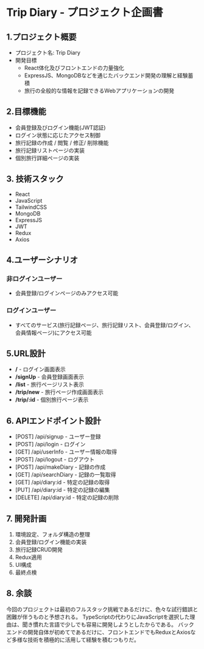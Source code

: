 # Trip Diary - プロジェクト企画書

## 1.プロジェクト概要

- プロジェクト名: Trip Diary
- 開発目標
    - React体化及びフロントエンドの力量強化
    - ExpressJS、MongoDBなどを通じたバックエンド開発の理解と経験蓄積
    - 旅行の全般的な情報を記録できるWebアプリケーションの開発

## 2.目標機能

- 会員登録及びログイン機能(JWT認証)
- ログイン状態に応じたアクセス制御
- 旅行記録の作成 / 閲覧 / 修正/ 削除機能
- 旅行記録リストページの実装
- 個別旅行詳細ページの実装

## 3. 技術スタック

- React
- JavaScript
- TailwindCSS
- MongoDB
- ExpressJS
- JWT
- Redux
- Axios

## 4.ユーザーシナリオ

### 非ログインユーザー

- 会員登録/ログインページのみアクセス可能

### ログインユーザー

- すべてのサービス(旅行記録ページ、旅行記録リスト、会員登録/ログイン、会員情報ページ)にアクセス可能

## 5.URL設計

- **/** - ログイン画面表示
- **/signUp** - 会員登録画面表示
- **/list** - 旅行ページリスト表示
- **/trip/new** - 旅行ページ作成画面表示
- **/trip/:id** - 個別旅行ページ表示

## 6. APIエンドポイント設計

- [POST] /api/signup - ユーザー登録
- [POST] /api/login - ログイン
- [GET] /api/userInfo - ユーザー情報の取得
- [POST] /api/logout - ログアウト
- [POST] /api/makeDiary - 記録の作成
- [GET] /api/searchDiary - 記録の一覧取得
- [GET] /api/diary:id - 特定の記録の取得
- [PUT] /api/diary:id - 特定の記録の編集
- [DELETE] /api/diary:id - 特定の記録の削除


## 7. 開発計画

1. 環境設定、フォルダ構造の整理
2. 会員登録/ログイン機能の実装
3. 旅行記録CRUD開発
4. Redux適用
5. UI構成
6. 最終点検

## 8. 余談

今回のプロジェクトは最初のフルスタック挑戦であるだけに、色々な試行錯誤と困難が伴うものと予想される。 TypeScriptの代わりにJavaScriptを選択した理由は、聞き慣れた言語で少しでも容易に開発しようとしたからである。 バックエンドの開発自体が初めてであるだけに、フロントエンドでもReduxとAxiosなど多様な技術を積極的に活用して経験を積むつもりだ。